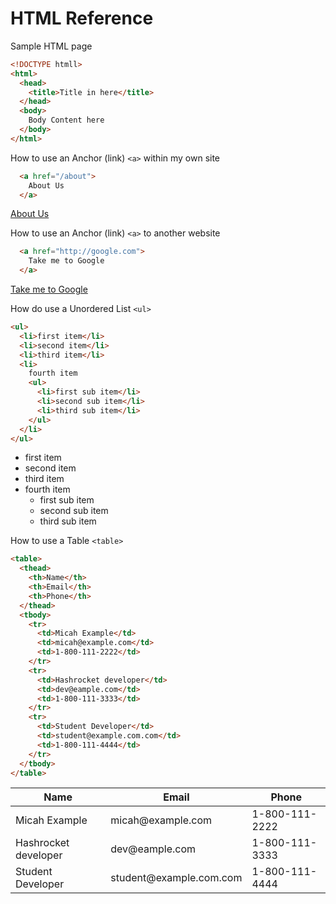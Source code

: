# HTML Reference

Sample HTML page
```html
<!DOCTYPE htmll>
<html>
  <head>
    <title>Title in here</title>
  </head>
  <body>
    Body Content here
  </body>
</html>
```

 How to use an Anchor (link) `<a>` within my own site
```html
  <a href="/about">
    About Us
  </a>
```
<a href="/about">
  About Us
</a>

 How to use an Anchor (link) `<a>` to another website
```html
  <a href="http://google.com">
    Take me to Google
  </a>
```
<a href="http://google.com">
  Take me to Google
</a>

How do use a Unordered List `<ul>`

```html
<ul>
  <li>first item</li>
  <li>second item</li>
  <li>third item</li>
  <li>
    fourth item
    <ul>
      <li>first sub item</li>
      <li>second sub item</li>
      <li>third sub item</li>
    </ul>
  </li>
</ul>
```
<ul>
  <li>first item</li>
  <li>second item</li>
  <li>third item</li>
  <li>
    fourth item
    <ul>
      <li>first sub item</li>
      <li>second sub item</li>
      <li>third sub item</li>
    </ul>
  </li>
</ul>

How to use a Table `<table>`
```html
<table>
  <thead>
    <th>Name</th>
    <th>Email</th>
    <th>Phone</th>
  </thead>
  <tbody>
    <tr>
      <td>Micah Example</td>
      <td>micah@example.com</td>
      <td>1-800-111-2222</td>
    </tr>
    <tr>
      <td>Hashrocket developer</td>
      <td>dev@eample.com</td>
      <td>1-800-111-3333</td>
    </tr>
    <tr>
      <td>Student Developer</td>
      <td>student@example.com.com</td>
      <td>1-800-111-4444</td>
    </tr>
  </tbody>
</table>
```
<table>
  <thead>
    <th>Name</th>
    <th>Email</th>
    <th>Phone</th>
  </thead>
  <tbody>
    <tr>
      <td>Micah Example</td>
      <td>micah@example.com</td>
      <td>1-800-111-2222</td>
    </tr>
    <tr>
      <td>Hashrocket developer</td>
      <td>dev@eample.com</td>
      <td>1-800-111-3333</td>
    </tr>
    <tr>
      <td>Student Developer</td>
      <td>student@example.com.com</td>
      <td>1-800-111-4444</td>
    </tr>
  </tbody>
</table>
